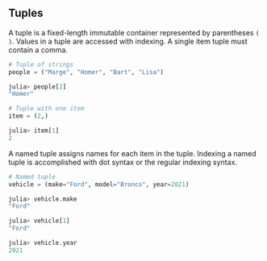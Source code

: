 ---
---

## Tuples

A tuple is a fixed-length immutable container represented by parentheses `( )`. Values in a tuple are accessed with indexing. A single item tuple must contain a comma.

```julia
# Tuple of strings
people = ("Marge", "Homer", "Bart", "Lisa")

julia> people[2]
"Homer"

# Tuple with one item
item = (2,)

julia> item[1]
2
```

A named tuple assigns names for each item in the tuple. Indexing a named tuple is accomplished with dot syntax or the regular indexing syntax.

```julia
# Named tuple
vehicle = (make="Ford", model="Bronco", year=2021)

julia> vehicle.make
"Ford"

julia> vehicle[1]
"Ford"

julia> vehicle.year
2021
```